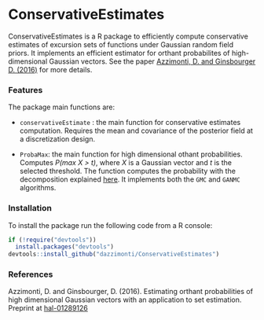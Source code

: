 
<!-- README.md is generated from README.Rmd. Please edit that file -->
ConservativeEstimates
=====================

ConservativeEstimates is a R package to efficiently compute conservative estimates of excursion sets of functions under Gaussian random field priors. It implements an efficient estimator for orthant probabilites of high-dimensional Gaussian vectors. See the paper [Azzimonti, D. and Ginsbourger D. (2016)](https://hal.archives-ouvertes.fr/hal-01289126) for more details.

### Features

The package main functions are:

-   `conservativeEstimate` : the main function for conservative estimates computation. Requires the mean and covariance of the posterior field at a discretization design.

-   `ProbaMax`: the main function for high dimensional othant probabilities. Computes *P(max X \> t)*, where *X* is a Gaussian vector and *t* is the selected threshold. The function computes the probability with the decomposition explained [here](https://hal.archives-ouvertes.fr/hal-01289126). It implements both the `GMC` and `GANMC` algorithms.

### Installation

To install the package run the following code from a R console:

``` r
if (!require("devtools"))
  install.packages("devtools")
devtools::install_github("dazzimonti/ConservativeEstimates")
```

### References

Azzimonti, D. and Ginsbourger, D. (2016). Estimating orthant probabilities of high dimensional Gaussian vectors with an application to set estimation. Preprint at [hal-01289126](https://hal.archives-ouvertes.fr/hal-01289126)
